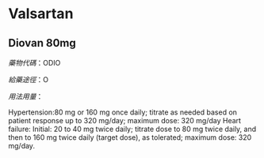 # Valsartan

## Diovan 80mg

*藥物代碼*：ODIO

*給藥途徑*：O

*用法用量*：

Hypertension:80 mg or 160 mg once daily; titrate as needed based on patient response up to 320 mg/day; maximum dose: 320 mg/day
Heart failure: Initial: 20 to 40 mg twice daily; titrate dose to 80 mg twice daily, and then to 160 mg twice daily (target dose), as tolerated; maximum dose: 320 mg/day.

